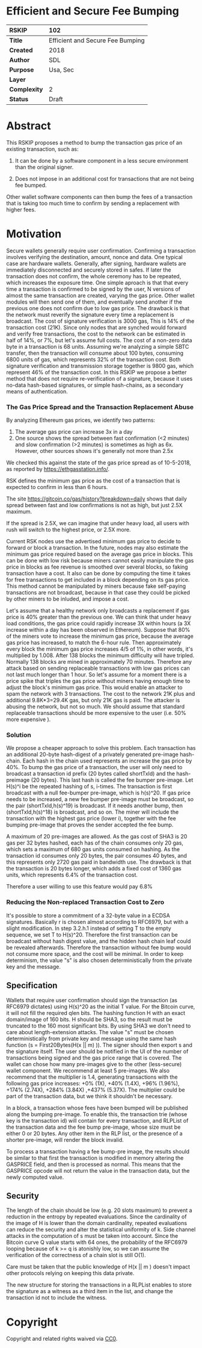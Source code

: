 #  Efficient and Secure Fee Bumping  

| RSKIP          | 102                              |
| :------------- | :------------------------------- |
| **Title**      | Efficient and Secure Fee Bumping |
| **Created**    | 2018                             |
| **Author**     | SDL                              |
| **Purpose**    | Usa, Sec                         |
| **Layer**      |                                  |
| **Complexity** | 2                                |
| **Status**     | Draft                            |

# Abstract

This RSKIP proposes a method to bump the transaction gas price of an existing transaction, such as:

1) It can be done by a software component in a less secure environment than the original signer.

2) Does not impose in an additional cost for transactions that are not being fee bumped.

Other wallet software components can then bump the fees of a transaction that is taking too much time to confirm by sending a replacement with higher fees.

# Motivation

Secure wallets generally require user confirmation. Confirming a transaction involves verifying the destination, amount, nonce and data. One typical case are hardware wallets. Generally, after signing, hardware wallets are immediately disconnected and securely stored in safes. If later the transaction does not confirm, the whole ceremony has to be repeated, which increases the exposure time. One simple aproach is that that every time a transaction is confirmed to be signed by the user, N versions of almost the same transaction are created, varying the gas price.  Other wallet modules will then send one of them, and eventually send another if the previous one does not confirm due to low gas price. The drawback is that the network must reverify the signature every time a replacement is broadcast. The cost of signature verification is 3000 gas,  This is 14% of the transaction cost (21K). Since only nodes that are synched would forward and verify free transactions, the cost to the network can be estimated in half of 14%, or 7%, but let's assume full costs. The cost of a non-zero data byte in a transaction is 68 units. Assuming we're analyzing a simple SBTC transfer, then the transaction will consume about 100 bytes, consuming 6800 units of gas, which represents 32% of the transaction cost. Both signature verification and transmission storage together is 9800 gas, which represent 46% of the transaction cost. In this RSKIP we propose a better method that does not require re-verification of a signature, because it uses no-data hash-based signatures, or simple hash-chains, as a secondary means of authentication.  

### The Gas Price Spread and the Transaction Replacement Abuse

By analyzing Ethereum gas prices, we identify two patterns:

1. The average gas price can increase 3x in a day
2. One source shows the spread between fast confirmation (\<2 minutes) and slow confirmation (\>2 minutes) is sometimes as high as 6x. However, other sources shows it's generally not more than 2.5x

We checked this against the state of the gas price spread as of 10-5-2018, as reported by https://ethgasstation.info/.

RSK defines the minimum gas price as the cost of a transaction that is expected to confirm in less than 6 hours. 

The site https://gitcoin.co/gas/history?breakdown=daily shows that daily spread between fast and low confirmations is not as high, but just 2.5X maximum.

If the spread is 2.5X, we can imagine that under heavy load, all users with rush will switch to the highest price, or 2.5X more.

Current RSK nodes use the advertised minimum gas price to decide to forward or block a transaction. In the future, nodes may also estimate the minimum gas price required based on the average gas price in blocks. This can be done with low risk because miners cannot easily manipulate the gas price in blocks as fee revenue is smoothed over several blocks, so faking transaction have a cost. It also can be done by computing the time it takes for free transactions to get included in a block depending on its gas price. This method cannot be manipulated by miners because fake self-paying transactions are not broadcast, because in that case they could be picked by other miners to be inluded, and impose a cost.

Let's assume that a healthy network only broadcasts a replacement if gas price is 40% greater than the previous one.  We can think that under heavy load conditions, the gas price could rapidly increase 3X within  hours (a 3X increase within a day has been observed in Ethereum). Suppose that 80% of the miners vote to increase the minimum gas price, because the average gas price has increased, to match the 6-hour rule. Then approximately every block the minimum gas price increases 4/5 of 1%, in other words, it's multiplied by 1.008. After 138 blocks the minimum difficulty will have tripled.  Normally 138 blocks are mined in approximately 70 minutes. Therefore any attack based on sending replaceable transactions with low gas prices can not last much longer than 1 hour. So let's assume for a moment there is a price spike that triples the gas price without miners having enough time to adjust the block's minimum gas price. This would enable an attacker to spam the network with 3 transactions. The cost to the network 21K plus and additional 9.8K*3=29.4K gas, but only 21K gas is paid. The attacker is abusing the network, but not so much. We should assume that standard replaceable transactions should be more expensive to the user (i.e. 50% more expensive ). 

### Solution

We propose a cheaper approach to solve this problem. Each transaction has an additional 20-byte hash-digest of a privately generated pre-image hash-chain. Each hash in the chain used represents an increase the gas price by 40%. To bump the gas price of a transaction, the user will only need to broadcast a transaction id prefix (20 bytes called shortTxId) and the hash-preimage (20 bytes). This last hash is called the fee bumper pre-image. Let H(s)^i be the repeated hashing of s, i-times. The transaction is first broadcast with a null fee-bumper pre-image, which is h(s)^20. If gas price needs to be increased, a new fee bumper pre-image must be broadcast, so the pair (shortTxId,h(s)^19) is broadcast. If it needs another bump, then (shortTxId,h(s)^18) is broadcast, and so on. The miner will include the transaction with the highest gas price (lower i), together with the fee bumping pre-image that proves the sender accepted the fee bump.

A maximum of 20 pre-images are allowed. As the gas cost of SHA3 is 20 gas per 32 bytes hashed, each has of the chain consumes only 20 gas, which sets a maximum of 680 gas units consumed on hashing. As the transaction id consumes only 20 bytes, the pair consumes 40 bytes, and this represents only 2720 gas paid in bandwidth use. The drawback is that the transaction is 20 bytes longer, which adds a fixed cost of 1360 gas units, which represents 6.4% of the transaction cost.

Therefore a user willing to use this feature would pay 6.8%

### Reducing the Non-replaced Transaction Cost to Zero

It's possible to store a commitment of a 32-byte value in a ECDSA signatures. Basically r is chosen almost according to RFC6979, but with a slight modification.  In step 3.2.h.1 instead of setting T to the empty sequence, we set T to H(s)^20. Therefore the first transaction can be broadcast without hash digest value, and the hidden hash chain leaf could be revealed afterwards. Therefore the transaction without fee bump would not consume more space, and the cost will be minimal. In order to keep determinism, the value "s" is also chosen deterministically from the private key and the message.

## Specification

Wallets that require user confirmation should sign the transaction (as RFC6979 dictates) using H(s)^20 as the initial T value. For the Bitcoin curve, it will not fill the required qlen bits. The hashing function H with an exact domain/image of 160 bits. H should be SHA3, so the result must be truncated to the 160 most significant bits. By using SHA3 we don't need to care about length-extension attacks. The value "s" must be chosen deterministically from private key and message using the same hash function (s = First20Bytes(H(x || m) )). The signer should then export s and the signature itself. The user should be notified in the UI of the number of transactions being signed and the gas price range that is covered. The wallet can chose how many pre-images give to the other (less-secure) wallet component. We recommend at least 5 pre-images. We also recommend that the multiplier is 1.4, generating transactions with the following gas price increases: +0% (1X), +40% (1.4X), +96% (1.96%), +174% (2.74X), +284% (3.84X) ,+437% (5.37X). The multiplier could be part of the transaction data, but we think it shouldn't be necessary.

In a block, a transaction whose fees have been bumped will be published along the bumping pre-image. To enable this, the transaction trie (whose key is the transaction id) will contain for every transaction, and RLPList of the transaction data and the fee bump pre-image, whose size must be either 0 or 20 bytes. Any other item in the RLP list, or the presence of a shorter pre-image, will render the block invalid. 

To process a transaction having a fee bump-pre image, the results should be similar to that first the transaction is modified in memory altering the GASPRICE field, and then is processed as normal. This means that the GASPRICE opcode will not return the value in the transaction data, but the newly computed value. 

## Security

The length of the chain should be low (e.g. 20 slots maximum) to prevent a reduction in the entropy by repeated evaluations. Since the cardinality of the image of H is lower than the domain cardinality, repeated evaluations can reduce the security and alter the statistical uniformity of k. Side channel attacks in the computation of s must be taken into account. Since the Bitcoin curve Q value starts with 64 ones, the probability of the RFC6979  looping because of k >= q is atonishly low, so we can assume the verification of the correctness of a chain slot is still O(1).

Care must be taken that the public  knowledge of H(x || m ) doesn't impact other protocols relying on keeping this data private.

The new structure for storing the transactions in a RLPList enables to store the signature as a witness as a third item in the list, and change the transaction id not to include the witness.

# **Copyright**

Copyright and related rights waived via [CC0](https://creativecommons.org/publicdomain/zero/1.0/).


